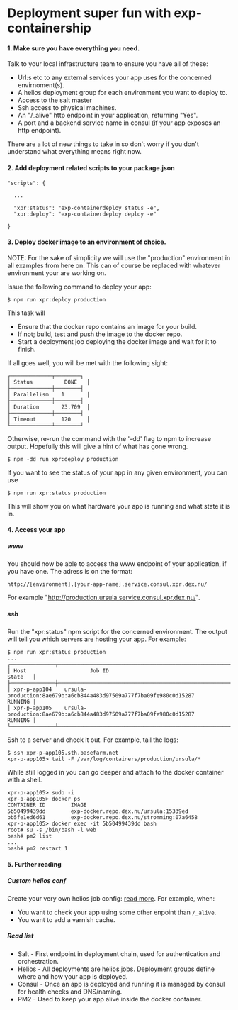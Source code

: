 # Deployment super fun with exp-containership

#### 1. Make sure you have everything you need.

Talk to your local infrastructure team to ensure you have all of these:

* Url:s etc to any external services your app uses for the concerned envirnoment(s).
* A helios deployment group for each environment you want to deploy to. 
* Access to the salt master
* Ssh access to physical machines.
* An "/_alive" http endpoint in your application, returning "Yes".
* A port and a backend service name in consul (if your app exposes an http endpoint).

There are a lot of new things to take in so don't worry if you don't understand what everything means right now.

#### 2. Add deployment related scripts to your package.json

```
"scripts": {

  ...

  "xpr:status": "exp-containerdeploy status -e",
  "xpr:deploy": "exp-containerdeploy deploy -e"
  
}
```

#### 3. Deploy docker image to an environment of choice.

NOTE: For the sake of simplicity we will use the "production" environment in all examples from here on. This can of course be replaced with whatever environment your are working on.

Issue the following command to deploy your app:


```
$ npm run xpr:deploy production
```

This task will

* Ensure that the docker repo contains an image for your build. 
* If not; build, test and push the image to the docker repo.
* Start a deployment job deploying the docker image and wait for it to finish.

If all goes well, you will be met with the following sight:

```
┌─────────────┬────────┐
│ Status          DONE   │
├─────────────┼────────┤
│ Parallelism    1       │
├─────────────┼────────┤
│ Duration       23.709  │
├─────────────┼────────┤
│ Timeout        120     │
└─────────────┴────────┘
```

Otherwise, re-run the command with the '-dd' flag to npm to increase output. Hopefully this will give a hint of what has gone wrong.

```
$ npm -dd run xpr:deploy production
```

If you want to see the status of your app in any given environment, you can use

```
$ npm run xpr:status production
```

This will show you on what hardware your app is running and what state it is in. 

#### 4. Access your app

##### www

You should now be able to access the www endpoint of your application, if you have one. The adress is on the format: 
```
http://[environment].[your-app-name].service.consul.xpr.dex.nu/
```
For example "http://production.ursula.service.consul.xpr.dex.nu/".

##### ssh

Run the "xpr:status" npm script for the concerned environment. The output will tell you which servers are hosting your app.
For example:
```
$ npm run xpr:status production
...
┌──────────────┬────────────────────────────────────────────────────────────────────┬─────────┐
│ Host                    Job ID                                                               State   │
├──────────────┼────────────────────────────────────────────────────────────────────┼─────────┤
│ xpr-p-app104    ursula-production:8ae679b:a6cb844a483d97509a777f7ba09fe980c0d15287           RUNNING │
│ xpr-p-app105    ursula-production:8ae679b:a6cb844a483d97509a777f7ba09fe980c0d15287           RUNNING │
└──────────────┴────────────────────────────────────────────────────────────────────┴─────────┘
```

Ssh to a server and check it out. For example, tail the logs: 
```
$ ssh xpr-p-app105.sth.basefarm.net
xpr-p-app105> tail -F /var/log/containers/production/ursula/*
```

While still logged in you can go deeper and attach to the docker container with a shell.
```
xpr-p-app105> sudo -i
xpr-p-app105> docker ps 
CONTAINER ID        IMAGE                                               
5b50499439dd        exp-docker.repo.dex.nu/ursula:15339ed         
bb5fe1ed6d61        exp-docker.repo.dex.nu/stromming:07a6458
xpr-p-app105> docker exec -it 5b50499439dd bash
root# su -s /bin/bash -l web
bash# pm2 list
...
bash# pm2 restart 1
```

#### 5. Further reading

##### Custom helios conf

Create your very own helios job config: [read more](README.md#helios-job-file-optional). For example, when:
* You want to check your app using some other enpoint than `/_alive`.
* You want to add a varnish cache.

##### Read list

* Salt - First endpoint in deployment chain, used for authentication and orchestration.
* Helios - All deployments are helios jobs. Deployment groups define where and how your app is deployed. 
* Consul - Once an app is deployed and running it is managed by consul for health checks and DNS/naming.
* PM2 - Used to keep your app alive inside the docker container.
